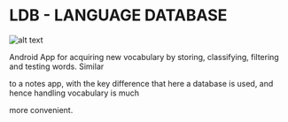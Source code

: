 # LDB - LANGUAGE DATABASE

![alt text](https://gitlab.com/berni23/prototypedatabase2/-/blob/master/app/src/main/res/mipmap-hdpi/ic_launcher.png?raw=true)


Android App for acquiring new vocabulary by storing, classifying, filtering and testing words. Similar

to a notes app, with the key difference that here a database is used, and hence handling vocabulary is much

more convenient.